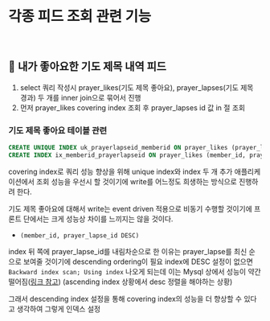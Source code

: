 # 각종 피드 조회 관련 기능

<br>

## 📌 내가 좋아요한 기도 제목 내역 피드

1. select 쿼리 작성시 prayer_likes(기도 제목 좋아요), prayer_lapses(기도 제목 경과) 두 개를 inner join으로 묶어서 진행
2. 먼저 prayer_likes covering index 조회 후 prayer_lapses id 값 in 절 조회


### 기도 제목 좋아요 테이블 관련

```sql
CREATE UNIQUE INDEX uk_prayerlapseid_memberid ON prayer_likes (prayer_lapse_id, member_id);
CREATE INDEX ix_memberid_prayerlapseid ON prayer_likes (member_id, prayer_lapse_id DESC);
```
covering index로 쿼리 성능 향상을 위해 unique index와 index 두 개 추가
애플리케이션에서 조회 성능을 우선시 할 것이기에 write를 어느정도 희생하는 방식으로 진행하려 한다.

기도 제목 좋아요에 대해서 write는 event driven 적용으로 비동기 수행할 것이기에 프론트 단에서는 크게 성능상 차이를 느끼지는 않을 것이다.

- `(member_id, prayer_lapse_id DESC)` 

index 뒤 쪽에 prayer_lapse_id를 내림차순으로 한 이유는 prayer_lapse를 최신 순으로 보여줄 것이기에 descending ordering이 필요
index에 DESC 설정이 없으면 `Backward index scan; Using index` 나오게 되는데 이는 Mysql 상에서 성능이 약간 떨어짐([링크 참고](https://tech.kakao.com/posts/351))
(ascending index 상황에서 desc 정렬을 해야하는 상황)

그래서 descending index 설정을 통해 covering index의 성능을 더 향상할 수 있다고 생각하여 그렇게 인덱스 설정
